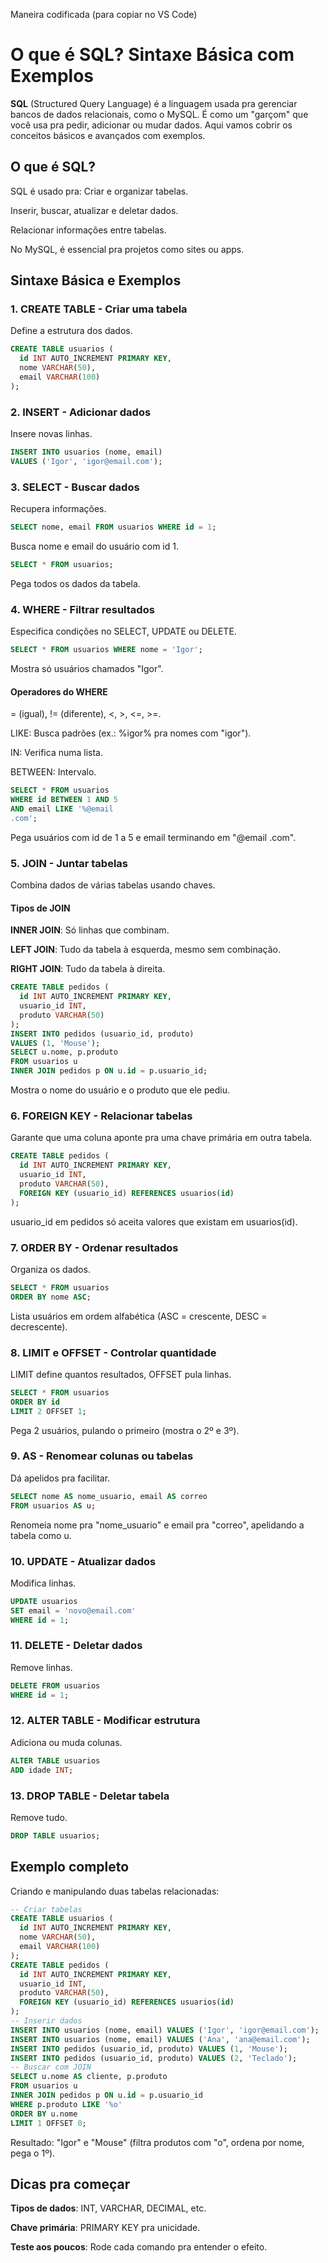 Maneira codificada (para copiar no VS Code)
# O que é SQL? Sintaxe Básica com Exemplos
**SQL** (Structured Query Language) é a linguagem usada pra gerenciar bancos de dados relacionais, como o MySQL. É como um "garçom" que você usa pra pedir, adicionar ou mudar dados. Aqui vamos cobrir os conceitos básicos e avançados com exemplos.
## O que é SQL?
SQL é usado pra:
Criar e organizar tabelas.

Inserir, buscar, atualizar e deletar dados.

Relacionar informações entre tabelas.

No MySQL, é essencial pra projetos como sites ou apps.
## Sintaxe Básica e Exemplos
### 1. CREATE TABLE - Criar uma tabela
Define a estrutura dos dados.
```sql
CREATE TABLE usuarios (
  id INT AUTO_INCREMENT PRIMARY KEY,
  nome VARCHAR(50),
  email VARCHAR(100)
);
```
### 2. INSERT - Adicionar dados
Insere novas linhas.
```sql
INSERT INTO usuarios (nome, email) 
VALUES ('Igor', 'igor@email.com');
```
### 3. SELECT - Buscar dados
Recupera informações.
```sql
SELECT nome, email FROM usuarios WHERE id = 1;
```
Busca nome e email do usuário com id 1.

```sql
SELECT * FROM usuarios;
```
Pega todos os dados da tabela.

### 4. WHERE - Filtrar resultados
Especifica condições no SELECT, UPDATE ou DELETE.
```sql
SELECT * FROM usuarios WHERE nome = 'Igor';
```
Mostra só usuários chamados "Igor".

#### Operadores do WHERE
= (igual), != (diferente), <, >, <=, >=.

LIKE: Busca padrões (ex.: %igor% pra nomes com "igor").

IN: Verifica numa lista.

BETWEEN: Intervalo.

```sql
SELECT * FROM usuarios 
WHERE id BETWEEN 1 AND 5 
AND email LIKE '%@email
.com';
```
Pega usuários com id de 1 a 5 e email terminando em "@email
.com".

### 5. JOIN - Juntar tabelas
Combina dados de várias tabelas usando chaves.
#### Tipos de JOIN
**INNER JOIN**: Só linhas que combinam.

**LEFT JOIN**: Tudo da tabela à esquerda, mesmo sem combinação.

**RIGHT JOIN**: Tudo da tabela à direita.

```sql
CREATE TABLE pedidos (
  id INT AUTO_INCREMENT PRIMARY KEY,
  usuario_id INT,
  produto VARCHAR(50)
);
INSERT INTO pedidos (usuario_id, produto) 
VALUES (1, 'Mouse');
SELECT u.nome, p.produto 
FROM usuarios u 
INNER JOIN pedidos p ON u.id = p.usuario_id;
```
Mostra o nome do usuário e o produto que ele pediu.

### 6. FOREIGN KEY - Relacionar tabelas
Garante que uma coluna aponte pra uma chave primária em outra tabela.
```sql
CREATE TABLE pedidos (
  id INT AUTO_INCREMENT PRIMARY KEY,
  usuario_id INT,
  produto VARCHAR(50),
  FOREIGN KEY (usuario_id) REFERENCES usuarios(id)
);
```
usuario_id em pedidos só aceita valores que existam em usuarios(id).

### 7. ORDER BY - Ordenar resultados
Organiza os dados.
```sql
SELECT * FROM usuarios 
ORDER BY nome ASC;
```
Lista usuários em ordem alfabética (ASC = crescente, DESC = decrescente).

### 8. LIMIT e OFFSET - Controlar quantidade
LIMIT define quantos resultados, OFFSET pula linhas.
```sql
SELECT * FROM usuarios 
ORDER BY id 
LIMIT 2 OFFSET 1;
```
Pega 2 usuários, pulando o primeiro (mostra o 2º e 3º).

### 9. AS - Renomear colunas ou tabelas
Dá apelidos pra facilitar.
```sql
SELECT nome AS nome_usuario, email AS correo 
FROM usuarios AS u;
```
Renomeia nome pra "nome_usuario" e email pra "correo", apelidando a tabela como u.

### 10. UPDATE - Atualizar dados
Modifica linhas.
```sql
UPDATE usuarios 
SET email = 'novo@email.com' 
WHERE id = 1;
```
### 11. DELETE - Deletar dados
Remove linhas.
```sql
DELETE FROM usuarios 
WHERE id = 1;
```
### 12. ALTER TABLE - Modificar estrutura
Adiciona ou muda colunas.
```sql
ALTER TABLE usuarios 
ADD idade INT;
```
### 13. DROP TABLE - Deletar tabela
Remove tudo.
```sql
DROP TABLE usuarios;
```
## Exemplo completo
Criando e manipulando duas tabelas relacionadas:
```sql
-- Criar tabelas
CREATE TABLE usuarios (
  id INT AUTO_INCREMENT PRIMARY KEY,
  nome VARCHAR(50),
  email VARCHAR(100)
);
CREATE TABLE pedidos (
  id INT AUTO_INCREMENT PRIMARY KEY,
  usuario_id INT,
  produto VARCHAR(50),
  FOREIGN KEY (usuario_id) REFERENCES usuarios(id)
);
-- Inserir dados
INSERT INTO usuarios (nome, email) VALUES ('Igor', 'igor@email.com');
INSERT INTO usuarios (nome, email) VALUES ('Ana', 'ana@email.com');
INSERT INTO pedidos (usuario_id, produto) VALUES (1, 'Mouse');
INSERT INTO pedidos (usuario_id, produto) VALUES (2, 'Teclado');
-- Buscar com JOIN
SELECT u.nome AS cliente, p.produto 
FROM usuarios u 
INNER JOIN pedidos p ON u.id = p.usuario_id 
WHERE p.produto LIKE '%o' 
ORDER BY u.nome 
LIMIT 1 OFFSET 0;
```
Resultado: "Igor" e "Mouse" (filtra produtos com "o", ordena por nome, pega o 1º).

## Dicas pra começar
**Tipos de dados**: INT, VARCHAR, DECIMAL, etc.

**Chave primária**: PRIMARY KEY pra unicidade.

**Teste aos poucos**: Rode cada comando pra entender o efeito.
